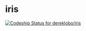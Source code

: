 # iris

[ ![Codeship Status for dereklobo/iris](https://app.codeship.com/projects/3c9cc4a0-b9cf-0136-3649-2eb3240cd2a3/status?branch=master)](https://app.codeship.com/projects/312322)
